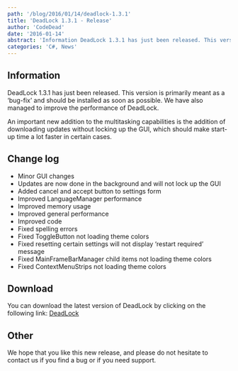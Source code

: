 ```yaml
---
path: '/blog/2016/01/14/deadlock-1.3.1'
title: 'DeadLock 1.3.1 - Release'
author: 'CodeDead'
date: '2016-01-14'
abstract: 'Information DeadLock 1.3.1 has just been released. This version is primarily meant as a ‘bug-fix’ and should be installed as soon as possible. We have also managed to improve the performance of DeadLock. An important new addition to the multitasking...'
categories: 'C#, News'
---
```


## Information

DeadLock 1.3.1 has just been released. This version is primarily meant as a ‘bug-fix’ and should be installed as soon as possible. We have also managed to improve the performance of DeadLock.

An important new addition to the multitasking capabilities is the addition of downloading updates without locking up the GUI, which should make start-up time a lot faster in certain cases.

## Change log

- Minor GUI changes
- Updates are now done in the background and will not lock up the GUI
- Added cancel and accept button to settings form
- Improved LanguageManager performance
- Improved memory usage
- Improved general performance
- Improved code
- Fixed spelling errors
- Fixed ToggleButton not loading theme colors
- Fixed resetting certain settings will not display ‘restart required’ message
- Fixed MainFrameBarManager child items not loading theme colors
- Fixed ContextMenuStrips not loading theme colors

## Download

You can download the latest version of DeadLock by clicking on the following link:
<a href="/software/deadlock">DeadLock</a>

## Other

We hope that you like this new release, and please do not hesitate to contact us if you find a bug or if you need support.
